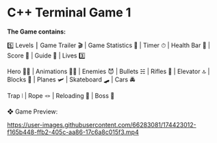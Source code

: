# C++ Terminal Game 1
**The Game contains:**

5️⃣ Levels ⎮ Game Trailer 🎬 | Game Statistics 🧮 | Timer ⏱ | Health Bar 📶 | Score 🎯 | Guide 🔦 | Lives 3️⃣

Hero 🦸‍♂️ | Animations 🏄‍♀️ | Enemies 😈 | Bullets ☵ | Rifles 🔫 | Elevator 🔝 | Blocks 🗿 | Planes 🛩 | Skateboard 🛹 | Cars 🚔

Trap ⦚ | Rope 🪢 | Reloading 🔫 | Boss 👿

❖ Game Preview:


https://user-images.githubusercontent.com/66283081/174423012-f165b448-ffb2-405c-aa86-17c6a8c015f3.mp4

